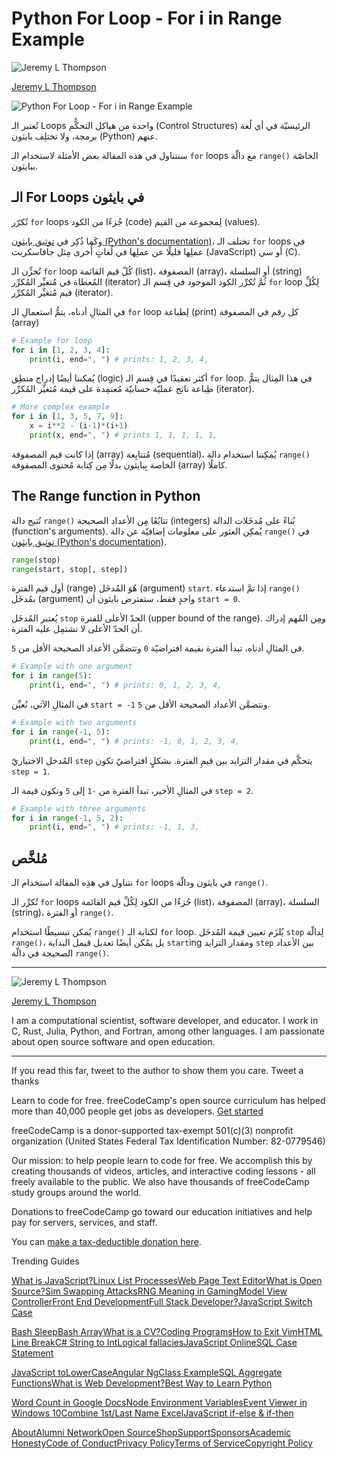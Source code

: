 # Python For Loop - For i in Range Example

![Jeremy L Thompson](https://www.freecodecamp.org/news/content/images/size/w100/2021/02/151340_2.png)

[Jeremy L Thompson](https://www.freecodecamp.org/news/author/jeremylt/)

![Python For Loop - For i in Range Example](https://cdn-media-2.freecodecamp.org/w1280/606365729618b008528a99ae.jpg)

تُعتبر الـ Loops واحدة من هياكل التحكُّم (Control Structures) الرئيسيّة في أي لُغة برمجة، ولا تختلِف بايثون (Python) عنهم.

سنتناول في هذه المقالة بعض الأمثلة لاستخدام الـ `for` loops مع دالّة `range()` الخاصّة ببايثون.

## الـ For Loops في بايثون
تُكرّر `for` loops جُزءًا من الكود (code) لِمجموعة من القيم (values).

وكَما ذُكِر في [توثيق بايثون (Python's documentation)](https://docs.python.org/3/tutorial/controlflow.html#for-statements)، تختلف الـ `for` loops في عملِها قليلًا عن عملِها في لُغاتٍ أُخرى مِثل جافاسكربت (JavaScript) أو سي (C).

تُخزِّن الـ `for` loop كُلّ قيم القائمة (list)، المصفوفة (array)، أو السلسلة (string) المُعطاة في مُتغيِّر المُكرِّر (iterator) ثُمَّ تُكرِّر الكود الموجود في قِسم الـ `for` loop لِكُلِّ قيم مُتغيِّر المُكرِّر (iterator).

في المثالِ أدناه، يتمُّ استعمالِ الـ `for` loop لِطباعة (print) كل رقم في المصفوفة (array)
```python
# Example for loop
for i in [1, 2, 3, 4]:
    print(i, end=", ") # prints: 1, 2, 3, 4,
```
يُمكننا أيضًا إدراج منطِق (logic) أكثر تعقيدًا في قِسم الـ `for` loop. في هذا المِثال يتمُّ طِباعة ناتج عمليّة حسابيّة مُعتمِدة على قيمة مُتغيِّر المُكرِّر (iterator).

```python
# More complex example
for i in [1, 3, 5, 7, 9]:
    x = i**2 - (i-1)*(i+1)
    print(x, end=", ") # prints 1, 1, 1, 1, 1, 
```

إذا كانت قيم المصفوفة (array) مُتتابِعة (sequential)، يُمكِننا استخدام دالة `range()` الخاصة بِبايثون بدلًا مِن كِتابة مُحتوى المصفوفة (array) كاملًا.
## The Range function in Python
تُتيح دالة `range()` تتابُعًا مِن الأعداد الصحيحة (integers) بُناءً على مُدخَلات الدالة (function's arguments). يُمكِن العثور على معلومات إضافيّة عن دالة `range()` في [توثيق بايثون (Python's documentation)](https://docs.python.org/3/library/stdtypes.html#range).

```python
range(stop)
range(start, stop[, step])

```
أول قيم الفترة (range) هُوَ المُدخَل (argument) `start`. إذا تمَّ استدعاء `range()` بمُدخَل (argument) واحدٍ  فقط، ستفترض بايثون أن `start = 0`.

يُعتبر المُدخَل `stop` الحدّ الأعلى للفترة (upper bound of the range). ومِن المُهم إدراك أن الحدّ الأعلى لا تشتمِل عليه الفترة.

في المثالِ أدناه، تبدأ الفترة بقيمة افتراضيّة `0` وتتضمَّن الأعداد الصحيحة الأقل من `5`. 


```python
# Example with one argument
for i in range(5):
    print(i, end=", ") # prints: 0, 1, 2, 3, 4, 
```

في المثالِ الآتي، نُعيِّن `start = -1` ونتضمَّن الأعداد الصحيحة الأقل من `5`.

```python
# Example with two arguments
for i in range(-1, 5):
    print(i, end=", ") # prints: -1, 0, 1, 2, 3, 4, 
```

المُدخل الاختياريّ `step` يتحكَّم في مقدار التزايد بين قيمِ الفترة. بشكلٍ افتراضيّ تكون `step = 1`.

في المثالِ الأخير، تبدأ الفترة من `-1` إلى `5` وتكون قيمة الـ `step = 2`.

```python
# Example with three arguments
for i in range(-1, 5, 2):
    print(i, end=", ") # prints: -1, 1, 3, 
```

## مُلخَّص

نتناول في هذِه المقالة استخدام الـ `for` loops في بايثون ودالّة `range()`.

تُكرِّر الـ `for` loops جُزءًا من الكود لِكُلِّ قيم القائمة (list)، المصفوفة (array)، السلسلة (string)، أو الفترة `range()`.

يُمكن تبسيطًا استخدام `range()` لكتابة الـ `for` loop. يُلزَم تعيين قيمة المُدخَل `stop` لِدالّة `range()`، بل يمُكن أيضًا تعديل قيمل البداية `start`ing ومقدار التزايد `step` بين الأعداد الصحيحة في دالّة `range()`.

----------

![Jeremy L Thompson](https://www.freecodecamp.org/news/content/images/size/w100/2021/02/151340_2.png)

[Jeremy L Thompson](https://www.freecodecamp.org/news/author/jeremylt/)

I am a computational scientist, software developer, and educator. I work in C, Rust, Julia, Python, and Fortran, among other languages. I am passionate about open source software and open education.

----------

If you read this far, tweet to the author to show them you care.  Tweet a thanks

Learn to code for free. freeCodeCamp's open source curriculum has helped more than 40,000 people get jobs as developers.  [Get started](https://www.freecodecamp.org/learn/)

freeCodeCamp is a donor-supported tax-exempt 501(c)(3) nonprofit organization (United States Federal Tax Identification Number: 82-0779546)

Our mission: to help people learn to code for free. We accomplish this by creating thousands of videos, articles, and interactive coding lessons - all freely available to the public. We also have thousands of freeCodeCamp study groups around the world.

Donations to freeCodeCamp go toward our education initiatives and help pay for servers, services, and staff.

You can  [make a tax-deductible donation here](https://www.freecodecamp.org/donate/).

Trending Guides

[What is JavaScript?](https://www.freecodecamp.org/news/what-is-javascript-javascript-code-explained-in-plain-english/)[Linux List Processes](https://www.freecodecamp.org/news/linux-list-processes-how-to-check-running-processes/)[Web Page Text Editor](https://www.freecodecamp.org/news/web-page-text-editor-how-to-open-html-code-in-mac-textedit/)[What is Open Source?](https://www.freecodecamp.org/news/what-is-open-source-software-explained-in-plain-english/)[Sim Swapping Attacks](https://www.freecodecamp.org/news/protect-yourself-against-sim-swapping-attacks/)[RNG Meaning in Gaming](https://www.freecodecamp.org/news/rng-meaning-what-does-rng-stand-for-in-gaming/)[Model View Controller](https://www.freecodecamp.org/news/the-model-view-controller-pattern-mvc-architecture-and-frameworks-explained/)[Front End Development](https://www.freecodecamp.org/news/front-end-developer-what-is-front-end-development-explained-in-plain-english/)[Full Stack Developer?](https://www.freecodecamp.org/news/what-is-a-full-stack-developer-back-end-front-end-full-stack-engineer/)[JavaScript Switch Case](https://www.freecodecamp.org/news/javascript-switch-case-js-switch-statement-example/)

[Bash Sleep](https://www.freecodecamp.org/news/bash-sleep-how-to-make-a-shell-script-wait-n-seconds-example-command/)[Bash Array](https://www.freecodecamp.org/news/bash-array-how-to-declare-an-array-of-strings-in-a-bash-script/)[What is a CV?](https://www.freecodecamp.org/news/what-is-a-cv-and-how-is-it-different-from-a-resume/)[Coding Programs](https://www.freecodecamp.org/news/coding-programs-101-ways-to-learn-to-code-for-free/)[How to Exit Vim](https://www.freecodecamp.org/news/how-to-exit-vim/)[HTML Line Break](https://www.freecodecamp.org/news/html-line-break-how-to-break-a-line-with-the-html-br-tag/)[C# String to Int](https://www.freecodecamp.org/news/how-to-convert-a-string-to-an-int-in-c-tutorial-with-example-code/)[Logical fallacies](https://www.freecodecamp.org/news/logical-fallacies-definition-fallacy-examples/)[JavaScript Online](https://www.freecodecamp.org/news/javascript-online-html-css-js-code-editor-list-browser-ide-tools/)[SQL Case Statement](https://www.freecodecamp.org/news/sql-case-statement-tutorial-with-when-then-clause-example-queries/)

[JavaScript toLowerCase](https://www.freecodecamp.org/news/javascript-tolowercase-how-to-convert-a-string-to-lowercase-and-uppercase-in-js/)[Angular NgClass Example](https://www.freecodecamp.org/news/angular-ngclass-example/)[SQL Aggregate Functions](https://www.freecodecamp.org/news/sql-aggregate-functions-with-example-data-queries-for-beginners/)[What is Web Development?](https://www.freecodecamp.org/news/what-is-web-development-how-to-become-a-web-developer-career-path/)[Best Way to Learn Python](https://www.freecodecamp.org/news/the-best-way-to-learn-python-python-programming-tutorial-for-beginners/)

[Word Count in Google Docs](https://www.freecodecamp.org/news/word-count-in-google-docs-tutorial-counting-words-and-characters-in-a-google-doc-or-word-file/)[Node Environment Variables](https://www.freecodecamp.org/news/how-to-use-node-environment-variables-with-a-dotenv-file-for-node-js-and-npm/)[Event Viewer in Windows 10](https://www.freecodecamp.org/news/event-viewer-how-to-access-the-windows-10-activity-log/)[Combine 1st/Last Name Excel](https://www.freecodecamp.org/news/combine-first-last-names-excel/)[JavaScript if-else & if-then](https://www.freecodecamp.org/news/javascript-if-else-and-if-then-js-conditional-statements/)

[About](https://www.freecodecamp.org/news/about/)[Alumni Network](https://www.linkedin.com/school/free-code-camp/people/)[Open Source](https://github.com/freeCodeCamp/)[Shop](https://www.freecodecamp.org/shop/)[Support](https://www.freecodecamp.org/news/support/)[Sponsors](https://www.freecodecamp.org/news/sponsors/)[Academic Honesty](https://www.freecodecamp.org/news/academic-honesty-policy/)[Code of Conduct](https://www.freecodecamp.org/news/code-of-conduct/)[Privacy Policy](https://www.freecodecamp.org/news/privacy-policy/)[Terms of Service](https://www.freecodecamp.org/news/terms-of-service/)[Copyright Policy](https://www.freecodecamp.org/news/copyright-policy/)